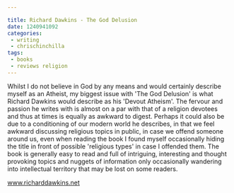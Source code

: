 ```yaml
---

title: Richard Dawkins - The God Delusion
date: 1240941092
categories:
 - writing
 - chrischinchilla
tags:
 - books 
 - reviews religion
---
```


Whilst I do not believe in God by any means and would certainly describe myself as an Atheist, my biggest issue with 'The God Delusion' is what Richard Dawkins would describe as his 'Devout Atheism'. The fervour and passion he writes with is almost on a par with that of a religion devotees and thus at times is equally as awkward to digest. Perhaps it could also be due to a conditioning of our modern world he describes, in that we feel awkward discussing religious topics in public, in case we offend someone around us, even when reading the book I found myself occasionally hiding the title in front of possible 'religious types' in case I offended them. The book is generally easy to read and full of intriguing, interesting and thought provoking topics and nuggets of information only occasionally wandering into intellectual territory that may be lost on some readers.

<a href=https://www.richarddawkins.net>www.richarddawkins.net</a>
